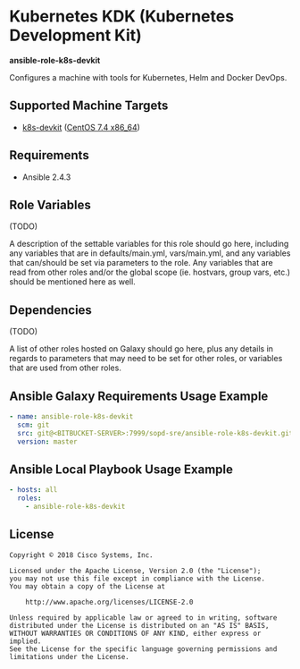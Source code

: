 # Kubernetes KDK (Kubernetes Development Kit)

**ansible-role-k8s-devkit**

Configures a machine with tools for Kubernetes, Helm and Docker DevOps.

## Supported Machine Targets

- [k8s-devkit](https://github.com/cisco-sso/k8s-devkit)
  ([CentOS 7.4 x86_64](https://app.vagrantup.com/bento/boxes/centos-7.4))

## Requirements

- Ansible 2.4.3

## Role Variables

(TODO)

A description of the settable variables for this role should go here, including any variables that are in defaults/main.yml, vars/main.yml, and any variables that can/should be set via parameters to the role. Any variables that are read from other roles and/or the global scope (ie. hostvars, group vars, etc.) should be mentioned here as well.

## Dependencies

(TODO)

A list of other roles hosted on Galaxy should go here, plus any details in regards to parameters that may need to be set for other roles, or variables that are used from other roles.

## Ansible Galaxy Requirements Usage Example

```yaml
- name: ansible-role-k8s-devkit
  scm: git
  src: git@<BITBUCKET-SERVER>:7999/sopd-sre/ansible-role-k8s-devkit.git
  version: master
```

## Ansible Local Playbook Usage Example

```yaml
- hosts: all
  roles:
    - ansible-role-k8s-devkit
```

## License

```
Copyright © 2018 Cisco Systems, Inc.

Licensed under the Apache License, Version 2.0 (the "License");
you may not use this file except in compliance with the License.
You may obtain a copy of the License at

    http://www.apache.org/licenses/LICENSE-2.0

Unless required by applicable law or agreed to in writing, software
distributed under the License is distributed on an "AS IS" BASIS,
WITHOUT WARRANTIES OR CONDITIONS OF ANY KIND, either express or implied.
See the License for the specific language governing permissions and
limitations under the License.
```

